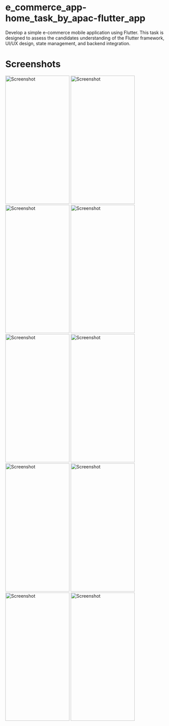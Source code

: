# e_commerce_app-home_task_by_apac-flutter_app
Develop a simple e-commerce mobile application using Flutter. This task is designed to assess the candidates understanding of the Flutter framework, UI/UX design, state management, and backend integration.

# Screenshots
<p>
<img src="https://i.postimg.cc/TPPxzRb0/Screenshot-2024-10-21-21-48-54-03-75bf39d496ec02cc095bbca876035ffc.jpg" alt="Screenshot" width="200" height="400">
<img src="https://i.postimg.cc/vHLdD1LX/Screenshot-2024-10-21-21-47-06-93-75bf39d496ec02cc095bbca876035ffc.jpg" alt="Screenshot" width="200" height="400">
<img src="https://i.postimg.cc/zfQs4T8D/Screenshot-2024-10-21-21-55-42-00-75bf39d496ec02cc095bbca876035ffc.jpg" alt="Screenshot" width="200" height="400">
<img src="https://i.postimg.cc/8zmP8K0p/Screenshot-2024-10-21-21-55-48-52-75bf39d496ec02cc095bbca876035ffc.jpg" alt="Screenshot" width="200" height="400">
<img src="https://i.postimg.cc/X78dL8k5/Screenshot-2024-10-21-21-49-14-24-75bf39d496ec02cc095bbca876035ffc.jpg" alt="Screenshot" width="200" height="400">
<img src="https://i.postimg.cc/mgncp6zP/Screenshot-2024-10-21-21-48-07-58-75bf39d496ec02cc095bbca876035ffc.jpg" alt="Screenshot" width="200" height="400">
<img src="https://i.postimg.cc/kXXBJdWV/Screenshot-2024-10-21-21-49-03-80-75bf39d496ec02cc095bbca876035ffc.jpg" alt="Screenshot" width="200" height="400">
<img src="https://i.postimg.cc/CxxQW9KD/Screenshot-2024-10-21-21-48-25-69-75bf39d496ec02cc095bbca876035ffc.jpg" alt="Screenshot" width="200" height="400">
<img src="https://i.postimg.cc/4xjdQ7qt/Screenshot-2024-10-21-21-49-21-26-75bf39d496ec02cc095bbca876035ffc.jpg" alt="Screenshot" width="200" height="400">
<img src="https://i.postimg.cc/Dy9kCrf2/Screenshot-2024-10-21-21-48-42-34-75bf39d496ec02cc095bbca876035ffc.jpg" alt="Screenshot" width="200" height="400">
</p>
